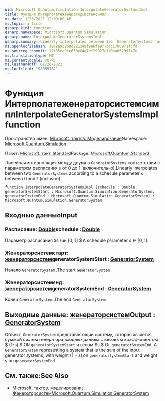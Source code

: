 ```yaml
---
uid: Microsoft.Quantum.Simulation.InterpolateGeneratorSystemsImpl
title: Функция Интерполатеженераторсистемсимпл
ms.date: 1/23/2021 12:00:00 AM
ms.topic: article
qsharp.kind: function
qsharp.namespace: Microsoft.Quantum.Simulation
qsharp.name: InterpolateGeneratorSystemsImpl
qsharp.summary: Linearly interpolates between two `GeneratorSystems` according to a schedule parameter `s` between 0 and 1 (inclusive).
ms.openlocfilehash: a902a93968d221349f9a6fa977bbc1706971fcfd
ms.sourcegitcommit: 71605ea9cc630e84e7ef29027e1f0ea06299747e
ms.translationtype: MT
ms.contentlocale: ru-RU
ms.lasthandoff: 01/26/2021
ms.locfileid: "98855767"
---
```

# <a name="interpolategeneratorsystemsimpl-function"></a><span data-ttu-id="544f2-102">Функция Интерполатеженераторсистемсимпл</span><span class="sxs-lookup"><span data-stu-id="544f2-102">InterpolateGeneratorSystemsImpl function</span></span>

<span data-ttu-id="544f2-103">Пространство имен: [Microsoft. тактов. Моделирование](xref:Microsoft.Quantum.Simulation)</span><span class="sxs-lookup"><span data-stu-id="544f2-103">Namespace: [Microsoft.Quantum.Simulation](xref:Microsoft.Quantum.Simulation)</span></span>

<span data-ttu-id="544f2-104">Пакет: [Microsoft. такт. Standard](https://nuget.org/packages/Microsoft.Quantum.Standard)</span><span class="sxs-lookup"><span data-stu-id="544f2-104">Package: [Microsoft.Quantum.Standard](https://nuget.org/packages/Microsoft.Quantum.Standard)</span></span>


<span data-ttu-id="544f2-105">Линейная интерполяция между двумя в `GeneratorSystems` соответствии с параметром расписания `s` от 0 до 1 (включительно).</span><span class="sxs-lookup"><span data-stu-id="544f2-105">Linearly interpolates between two `GeneratorSystems` according to a schedule parameter `s` between 0 and 1 (inclusive).</span></span>

```qsharp
function InterpolateGeneratorSystemsImpl (schedule : Double, generatorSystemStart : Microsoft.Quantum.Simulation.GeneratorSystem, generatorSystemEnd : Microsoft.Quantum.Simulation.GeneratorSystem) : Microsoft.Quantum.Simulation.GeneratorSystem
```


## <a name="input"></a><span data-ttu-id="544f2-106">Входные данные</span><span class="sxs-lookup"><span data-stu-id="544f2-106">Input</span></span>

### <a name="schedule--double"></a><span data-ttu-id="544f2-107">Расписание: [Double](xref:microsoft.quantum.lang-ref.double)</span><span class="sxs-lookup"><span data-stu-id="544f2-107">schedule : [Double](xref:microsoft.quantum.lang-ref.double)</span></span>

<span data-ttu-id="544f2-108">Параметр расписания $s \ин [0, 1] $.</span><span class="sxs-lookup"><span data-stu-id="544f2-108">A schedule parameter $s\in[0,1]$.</span></span>


### <a name="generatorsystemstart--generatorsystem"></a><span data-ttu-id="544f2-109">Женераторсистемстарт: [женераторсистем](xref:Microsoft.Quantum.Simulation.GeneratorSystem)</span><span class="sxs-lookup"><span data-stu-id="544f2-109">generatorSystemStart : [GeneratorSystem](xref:Microsoft.Quantum.Simulation.GeneratorSystem)</span></span>

<span data-ttu-id="544f2-110">Начало `GeneratorSystem` .</span><span class="sxs-lookup"><span data-stu-id="544f2-110">The start `GeneratorSystem`.</span></span>


### <a name="generatorsystemend--generatorsystem"></a><span data-ttu-id="544f2-111">Женераторсистеменд: [женераторсистем](xref:Microsoft.Quantum.Simulation.GeneratorSystem)</span><span class="sxs-lookup"><span data-stu-id="544f2-111">generatorSystemEnd : [GeneratorSystem](xref:Microsoft.Quantum.Simulation.GeneratorSystem)</span></span>

<span data-ttu-id="544f2-112">Конец `GeneratorSystem` .</span><span class="sxs-lookup"><span data-stu-id="544f2-112">The end `GeneratorSystem`.</span></span>



## <a name="output--generatorsystem"></a><span data-ttu-id="544f2-113">Выходные данные: [женераторсистем](xref:Microsoft.Quantum.Simulation.GeneratorSystem)</span><span class="sxs-lookup"><span data-stu-id="544f2-113">Output : [GeneratorSystem](xref:Microsoft.Quantum.Simulation.GeneratorSystem)</span></span>

<span data-ttu-id="544f2-114">Объект, `GeneratorSystem` представляющий систему, которая является суммой систем генератора входных данных с весовым коэффициентом $ (1-s) $ ON `generatorSystemStart` и весом $s $ On `generatorSystemEnd` .</span><span class="sxs-lookup"><span data-stu-id="544f2-114">A `GeneratorSystem` representing a system that is the sum of the input generator systems, with weight $(1-s)$ on `generatorSystemStart` and weight $s$ on `generatorSystemEnd`.</span></span>

## <a name="see-also"></a><span data-ttu-id="544f2-115">См. также:</span><span class="sxs-lookup"><span data-stu-id="544f2-115">See Also</span></span>

- [<span data-ttu-id="544f2-116">Microsoft. тактов. моделирование. Женераторсистем</span><span class="sxs-lookup"><span data-stu-id="544f2-116">Microsoft.Quantum.Simulation.GeneratorSystem</span></span>](xref:Microsoft.Quantum.Simulation.GeneratorSystem)
